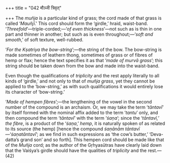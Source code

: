 +++
title = "042 मौञ्जी त्रिवृत्"

+++
The *muñja* is a particular kind of grass; the cord made of that grass
is called ‘*Mauñjī*.’ This cord should form the ‘girdle,’ hraid,
waist-band. ‘*Threefold*’—triple-corded;—‘*of even thickness*’—not such
as is thin in one part and thinner in another; but such as is even
throughout;—‘*soft and smooth*,’ of soft texture, well-rubbed.

‘*For the Kṣatriya the bow-string*’;—the string of the bow. The
bow-string is made sometimes of leathern thong, sometimes of grass or of
fibres of hemp or flax; hence the text specifies it as that ‘*made of
murvā grass*’; this string should be taken down from the bow and made
into the waist-band.

Even though the qualifications of *triplicity* and the rest apply
literally to all kinds of ‘girdle,’ and not only to that of *muñja
grass*, yet they cannot be applied to the ‘bow-string,’ as with such
qualifications it would entirely lose its character of ‘bow-string.’

‘*Made of hempen fibres*’;—the lengthening of the vowel in the second
number of the compound is an archaism. Or, we may take the term
‘*tāntavī*’ by itself formed with the nominal affix added to the term
‘*tantu*’ only, and then compound the term ‘*tāntavī*’ with the term
‘*śaṇa*’; since the ‘*tāntavī,’ the fibre*, is a product of the
‘*śaṇa*,’ *hemp*, it is naturally spoken of as related to its source
(the hemp) \[hence the compound *śaṇānām tāntavī*—‘*śaṇatāntavī*’; as we
find in such expressions as ‘the cow’s butter,’ ‘Deva-datta’s grand son’
and so forth\]. This hempen cord should be made like that of the *Muñja*
cord; as the author of the Gṛhyasūtras have clearly laid down that the
Vaiśya’s girdle should have the qualities of *triplicity* and the
rest.—(42)



